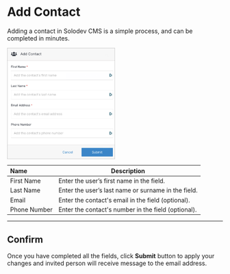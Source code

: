 # Add Contact

Adding a contact in Solodev CMS is a simple process, and can be completed in minutes.

<img src="../../../images/add-contact.png" alt="add-contact" style="width: 50%; display: block"></a>

**Name** | **Description** 
:--- | ---
First Name | Enter the user’s first name in the field.
Last Name | Enter the user’s last name or surname in the field.
Email | Enter the contact's email in the field (optional).
Phone Number | Enter the contact's number in the field (optional).

---

## Confirm

Once you have completed all the fields, click **Submit** button to apply your changes and invited person will receive message to the email address.
